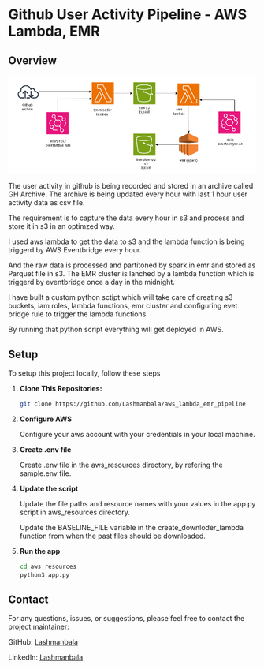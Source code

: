 # Github User Activity Pipeline - AWS Lambda, EMR

## Overview

![Alt text](architecture.png)

The user activity in github is being recorded and stored in an archive called GH Archive. The archive is being updated every hour with last 1 hour user activity data as csv file. 
 
The requirement is to capture the data every hour  in s3 and process and store it in s3 in an optimzed way.

I used aws lambda to get the data to s3 and the lambda function is being triggerd by AWS Eventbridge every hour. 

And the raw data is processed and partitoned by spark in emr and stored as Parquet file in s3. The EMR cluster is lanched by a lambda function which is triggerd by eventbridge once a day in the midnight.

I have built a custom python sctipt which will take care of creating s3 buckets, iam roles, lambda functions, emr cluster and configuring evet bridge rule to trigger the lambda functions.

By running that python script everything will get deployed in AWS.

## Setup
To setup this project locally, follow these steps

1. **Clone This Repositories:**
     ```bash
     git clone https://github.com/Lashmanbala/aws_lambda_emr_pipeline
     ```

2. **Configure AWS**

   Configure your aws account with your credentials in your local machine.

4. **Create .env file**

   Create .env file in the aws_resources directory, by refering the sample.env file.
   
4. **Update the script**
   
   Update the file paths and  resource names with your values in the app.py script in aws_resources directory.

   Update the BASELINE_FILE variable in the create_downloder_lambda function from when the past files should be downloaded.

5. **Run the app**
     ```bash
     cd aws_resources
     python3 app.py
     ```

## Contact
For any questions, issues, or suggestions, please feel free to contact the project maintainer:

GitHub: [Lashmanbala](https://github.com/Lashmanbala)

LinkedIn: [Lashmanbala](https://www.linkedin.com/in/lashmanbala/)
